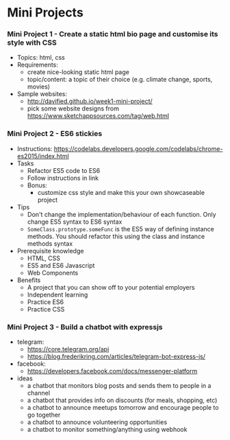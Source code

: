 # Mini Projects

### Mini Project 1 - Create a static html bio page and customise its style with CSS
- Topics: html, css
- Requirements:
  - create nice-looking static html page
  - topic/content: a topic of their choice (e.g. climate change, sports, movies)
- Sample websites:
  - http://davified.github.io/week1-mini-project/
  - pick some website designs from https://www.sketchappsources.com/tag/web.html

### Mini Project 2 - ES6 stickies
- Instructions: https://codelabs.developers.google.com/codelabs/chrome-es2015/index.html
- Tasks
  - Refactor ES5 code to ES6
  - Follow instructions in link
  - Bonus:
    - customize css style and make this your own showcaseable project
- Tips
  - Don't change the implementation/behaviour of each function. Only change ES5 syntax to ES6 syntax
  - `SomeClass.prototype.someFunc` is the ES5 way of defining instance methods. You should refactor this using the class and instance methods syntax
- Prerequisite knowledge
  - HTML, CSS
  - ES5 and ES6 Javascript
  - Web Components
- Benefits
  - A project that you can show off to your potential employers
  - Independent learning
  - Practice ES6
  - Practice CSS
  
### Mini Project 3 - Build a chatbot with expressjs
  - telegram:
    - https://core.telegram.org/api
    - https://blog.frederikring.com/articles/telegram-bot-express-js/
  - facebook:
    - https://developers.facebook.com/docs/messenger-platform
  - ideas
    - a chatbot that monitors blog posts and sends them to people in a channel
    - a chatbot that provides info on discounts (for meals, shopping, etc)
    - a chatbot to announce meetups tomorrow and encourage people to go together
    - a chatbot to announce volunteering opportunities
    - a chatbot to monitor something/anything using webhook
  
<!-- - [Mini Project 4 - Build a web API with Node.JS] -->
  <!-- - requirements: -->
  <!-- - build a CRUD API (for anything - blogposts, pizzas, tweets, food orders,  cinema booking, etc.) -->
  <!-- - user authentication -->
  <!-- - tests -->
  <!-- - optional requirements: -->
  <!-- - starter code: -->
  <!-- - sample websites: -->



<!-- Main projects -->
<!-- - Project #1 - React app (domain to be decided by trainees) -->
<!-- - ideas -->
  <!-- - boardgame.io -->

<!-- Capstone project -->
<!-- - A ThoughtWorks internal application (domain TBD) -->